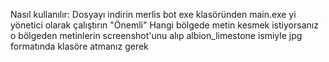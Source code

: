 Nasıl kullanılır:
Dosyayı indirin 
merlis bot exe klasöründen main.exe yi yönetici olarak çalıştırın
"Önemli"
Hangi bölgede metin kesmek istiyorsanız o bölgeden metinlerin screenshot'unu alıp albion_limestone ismiyle jpg formatında klasöre atmanız gerek
